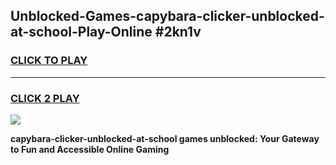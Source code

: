 
## Unblocked-Games-capybara-clicker-unblocked-at-school-Play-Online #2kn1v
<h3>
<a href="https://news.freeplayer.one?title=capybara-clicker-unblocked-at-school&ref=3">CLICK TO PLAY</a></h3>
<hr>

<h3>
<a href="https://news.freeplayer.one?title=capybara-clicker-unblocked-at-school&ref=3">CLICK 2 PLAY</a>
  
</h3>

<a href="https://news.freeplayer.one?title=capybara-clicker-unblocked-at-school&ref=3"><img src="https://clearcache.store/games.png"></a>


**capybara-clicker-unblocked-at-school games unblocked: Your Gateway to Fun and Accessible Online Gaming**
